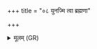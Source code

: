+++
title = "०८ युनज्मि त्वा ब्रह्मणा"

+++
<details><summary>मूलम् (GR)</summary>

+++(PSK 20.31.8)+++युनज्मि त्वा ब्रह्मणा दैव्येन्- +++(daivyena)+++  
-आस्मै क्षत्राणि धारयन्तम् अग्ने ।  
दिदिड्ढ्य् अस्मभ्यं द्रविणेह भद्रा  
प्रेमं वोचो हविर्दां देवतासु ॥
</details>